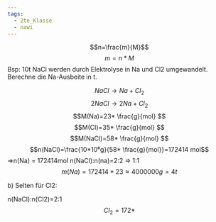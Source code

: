 ```yaml
---
tags:
  - 2te_Klasse
  - nawi
---
```

$$n=\frac{m}{M}$$
$$m= n*M$$
Bsp: 10t NaCl werden durch Elektrolyse in Na und Cl2 umgewandelt. Berechne die Na-Ausbeite in t.

$$NaCl → Na+Cl_{2}$$
$$2NaCl → 2Na+Cl_{2}$$
$$M(Na)=23* \frac{g}{mol} $$
$$M(Cl)=35* \frac{g}{mol} $$
$$M(NaCl)=58* \frac{g}{mol} $$
$$n(NaCl)=\frac{10*10⁶g}{58* \frac{g}{mol}}=172414 mol$$
⇒n(Na) = 172414mol
n(NaCl):n(na)=2:2 ⇒ 1:1
$$m(Na)=172414*23 \approx 4000000g = 4t$$

b)
Selten für Cl2:

n(NaCl):n(Cl2)=2:1
$$Cl_{2}=172*$$